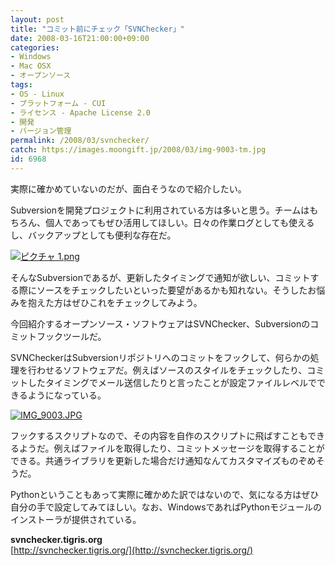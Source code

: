 ```yaml
---
layout: post
title: "コミット前にチェック「SVNChecker」"
date: 2008-03-16T21:00:00+09:00
categories:
- Windows
- Mac OSX
- オープンソース
tags: 
- OS - Linux
- プラットフォーム - CUI
- ライセンス - Apache License 2.0
- 開発
- バージョン管理
permalink: /2008/03/svnchecker/
catch: https://images.moongift.jp/2008/03/img-9003-tm.jpg
id: 6968
---
```

実際に確かめていないのだが、面白そうなので紹介したい。   
  
Subversionを開発プロジェクトに利用されている方は多いと思う。チームはもちろん、個人であってもぜひ活用してほしい。日々の作業ログとしても使えるし、バックアップとしても便利な存在だ。   
  
[![ピクチャ 1.png](https://images.moongift.jp/2008/03/1-tm.jpg)](https://images.moongift.jp/2008/03/110.jpg)  
  
そんなSubversionであるが、更新したタイミングで通知が欲しい、コミットする際にソースをチェックしたいといった要望があるかも知れない。そうしたお悩みを抱えた方はぜひこれをチェックしてみよう。   
  
今回紹介するオープンソース・ソフトウェアはSVNChecker、Subversionのコミットフックツールだ。   
  
<!--more-->  
  
SVNCheckerはSubversionリポジトリへのコミットをフックして、何らかの処理を行わせるソフトウェアだ。例えばソースのスタイルをチェックしたり、コミットしたタイミングでメール送信したりと言ったことが設定ファイルレベルでできるようになっている。   
  
[![IMG_9003.JPG](https://images.moongift.jp/2008/03/img-9003-tm.jpg)](https://images.moongift.jp/2008/03/img-9003.jpg)  
  
フックするスクリプトなので、その内容を自作のスクリプトに飛ばすこともできるようだ。例えばファイルを取得したり、コミットメッセージを取得することができる。共通ライブラリを更新した場合だけ通知なんてカスタマイズものぞめそうだ。   
  
Pythonということもあって実際に確かめた訳ではないので、気になる方はぜひ自分の手で設定してみてほしい。なお、WindowsであればPythonモジュールのインストーラが提供されている。   
  
**svnchecker.tigris.org**  
[http://svnchecker.tigris.org/](http://svnchecker.tigris.org/)

